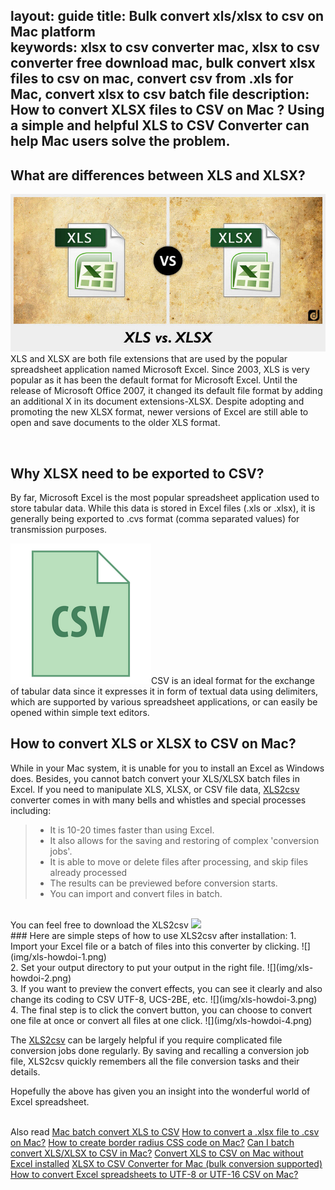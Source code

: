 layout: guide
title: Bulk convert xls/xlsx to csv on Mac platform  
keywords: xlsx to csv converter mac, xlsx to csv converter free download mac, bulk convert xlsx files to csv on mac, convert csv from .xls for Mac, convert xlsx to csv batch file
description: How to convert XLSX files to CSV on Mac ? Using a simple and helpful XLS to CSV Converter can help Mac users solve the problem. 
---


## What are differences between XLS and XLSX?
![](img/xls-vs-xlsx.jpg)
XLS and XLSX are both file extensions that are used by the popular spreadsheet application named Microsoft Excel. Since 2003, XLS is very popular as it has been the default format for Microsoft Excel. Until the release of Microsoft Office 2007, it changed its default file format by adding an additional X in its document extensions-XLSX. Despite adopting and promoting the new XLSX format, newer versions of Excel are still able to open and save documents to the older XLS format. 

<br>

## Why XLSX need to be exported to CSV?
By far, Microsoft Excel is the most popular spreadsheet application used to store tabular data. While this data is stored in Excel files (.xls or .xlsx), it is generally being exported to .cvs format (comma separated values) for transmission purposes. 

![](img/csv.png)CSV is an ideal format for the exchange of tabular data since it expresses it in form of textual data using delimiters, which are supported by various spreadsheet applications, or can easily be opened within simple text editors.
<br>
## How to convert XLS or XLSX to CSV on Mac?
While in your Mac system, it is unable for you to install an Excel as Windows does. Besides, you cannot batch convert your XLS/XLSX batch files in Excel. If you need to manipulate XLS, XLSX, or CSV file data, <a href="https://gmagon.com/products/store/xls2csv/" target="_blank" rel="nofollow me noopener noreferrer" >XLS2csv</a> converter comes in with many bells and whistles and special processes including:
>* It is 10-20 times faster than using Excel.
>* It also allows for the saving and restoring of complex 'conversion jobs'.
>* It is able to move or delete files after processing, and skip files already processed
>* The results can be previewed before conversion starts.
>* You can import and convert files in batch.
<br>
You can feel free to download the XLS2csv
<a href="https://gmagon.com/products/store/xls2csv/" target="_blank" rel="nofollow me noopener noreferrer" ><img src="https://gmagon.com/asset/images/free-download.png" /></a>
<br>
### Here are simple steps of how to use XLS2csv after installation:
1. Import your Excel file or a batch of files into this converter by clicking.
![](img/xls-howdoi-1.png)
<br>
2.  Set your output directory to put your output in the right file.
![](img/xls-howdoi-2.png)
<br>
3.  If you want to preview the convert effects, you can see it clearly and also change its coding to CSV UTF-8, UCS-2BE, etc.
![](img/xls-howdoi-3.png)
<br>
4. The final step is to click the convert button, you can choose to convert one file at once or convert all files at one click.
![](img/xls-howdoi-4.png)
<br>

The <a href="https://gmagon.com/products/store/xls2csv/" target="_blank" rel="nofollow me noopener noreferrer" >XLS2csv</a> can be largely helpful if you require complicated file conversion jobs done regularly. By saving and recalling a conversion job file, XLS2csv quickly remembers all the file conversion tasks and their details. 

Hopefully the above has given you an insight into the wonderful world of Excel spreadsheet.

<br>
Also read
<a href="https://gmagon.com/guide/mac-batch-convert-xls-to-csv.html" target="_blank" rel="nofollow me noopener noreferrer" >Mac batch convert XLS to CSV</a>
<a href="https://gmagon.com/guide/how-to-convert-a-xlsx-file-to-csv-on-mac.html" target="_blank" rel="nofollow me noopener noreferrer" >How to convert a .xlsx file to .csv on Mac?</a>
<a href="https://gmagon.com/guide/create-border-radius-css-mac.html" target="_blank" rel="nofollow me noopener noreferrer" >How to create border radius CSS code on Mac?</a>
<a href="https://gmagon.com/guide/can-i-batch-convert-xls-to-csv-mac.html" target="_blank" rel="nofollow me noopener noreferrer" >Can I batch convert XLS/XLSX to CSV in Mac?</a>
<a href="https://gmagon.com/guide/convert-xls-on-mac-without-excel.html" target="_blank" rel="nofollow me noopener noreferrer" >Convert XLS to CSV on Mac without Excel installed</a>
<a href="https://gmagon.com/guide/xlsx-to-csv-converter-for-max.html" target="_blank" rel="nofollow me noopener noreferrer" >XLSX to CSV Converter for Mac (bulk conversion supported)</a>
<a href="https://gmagon.com/guide/how-to-convert-excel-to-utf-8-or-16-csv-mac.html" target="_blank" rel="nofollow me noopener noreferrer" >How to convert Excel spreadsheets to UTF-8 or UTF-16 CSV on Mac?</a>